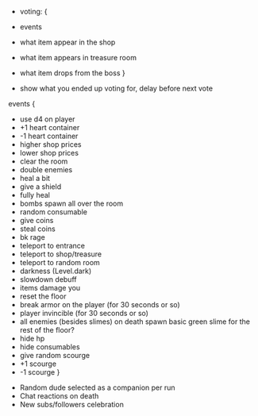 * voting: {
 * events
 * what item appear in the shop
 * what item appears in treasure room
 * what item drops from the boss
}

* show what you ended up voting for, delay before next vote

events {
 + use d4 on player
 + +1 heart container
 + -1 heart container
 + higher shop prices
 + lower shop prices
 + clear the room
 + double enemies
 + heal a bit
 + give a shield
 + fully heal
 + bombs spawn all over the room
 + random consumable
 + give coins
 + steal coins
 + bk rage
 + teleport to entrance
 + teleport to shop/treasure
 + teleport to random room
 + darkness (Level.dark)
 + slowdown debuff
 + items damage you
 + reset the floor
 + break armor on the player (for 30 seconds or so)
 + player invincible (for 30 seconds or so)
 + all enemies (besides slimes) on death spawn basic green slime for the rest of the floor?
 + hide hp
 + hide consumables
 + give random scourge
 + +1 scourge
 + -1 scourge
}

* Random dude selected as a companion per run
* Chat reactions on death
* New subs/followers celebration